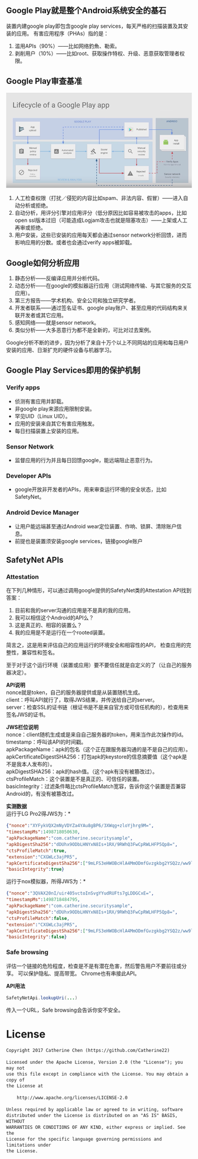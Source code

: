 ## Google Play就是整个Android系统安全的基石
装置内建google play即包含google play services，每天严格的扫描装置及其安装的应用。
有害应用程序（PHAs）指的是：
1. 滥用APIs（90%）——比如网络釣魚、勒索。
2. 剥削用户（10%）——比如root、获取操作特权、升级、恶意获取管理者权限。

## Google Play审查基准

![gpv.png][gpv.png]

1. 人工检查权限（打扰／侵犯的内容比如spam、非法内容、假冒）——进入自动分析或拒绝。
2. 自动分析，用评分引擎对应用评分（低分原因比如容易被攻击的apps，比如open ssl版本过旧（可能造成Logjam攻击也就是阻塞攻击）——上架或人工再审或拒绝。
3. 用户安装，这些已安装的应用每天都会通过sensor network分析回馈，进而影响应用的分数。或者也会通过verify apps被卸载。

## Google如何分析应用
1. 静态分析——反编译应用并分析代码。
2. 动态分析——在google的模拟器运行应用（测试网络传输、与其它服务的交互应用）。
3. 第三方报告——学术机构、安全公司和独立研究学者。
4. 开发者联系——通过签名证书、google play账户、甚至应用的代码结构来关联开发者或其它应用。
5. 感知网络——就是sensor network。
6. 类似分析——大多恶意行为都不是全新的，可比对过去案例。

Google分析不断的进步，因为分析了来自十万个以上不同网站的应用和每日用户安装的应用、日渐扩充的硬件设备与机器学习。

## Google Play Services即用的保护机制
### Verify apps
 - 侦测有害应用并卸载。
 - 非google play来源应用限制安装。
 - 罕见UID（Linux UID）。
 - 应用的安装来自其它有害应用触发。
 - 每日扫描装置上安装的应用。

### Sensor Network
 - 监督应用的行为并且每日回馈google，能远端阻止恶意行为。

### Developer APIs
 - google开放非开发者的APIs，用来审查运行环境的安全状态，比如SafetyNet。

### Android Device Manager
 - 让用户能远端甚至通过Android wear定位装置、作响、锁屏、清除账户信息。
 - 前提也是装置须安装google services，链接google账户

## SafetyNet APIs

### Attestation
在下列几种情形，可以通过调用google提供的SafetyNet类的Attestation API找到答案：
1. 目前和我的server沟通的应用是不是真的我的应用。
2. 我可以相信这个Android的API么？
3. 这是真正的、相容的装置么？
4. 我的应用是不是运行在一个rooted装置。

简言之，这是用来评估自己的应用运行的环境安全和相容性的API，
检查应用的完整性，兼容性和签名。

至于对于这个运行环境（装置或应用）要不要信任就是自定义的了（让自己的服务器决定）。

**API说明**<br>
nonce就是token，自己的服务器提供或是从装置随机生成。<br>
client：呼叫API就行了，取得JWS结果，并传送给自己的server。<br>
server：检查SSL的证书链（根证书是不是来自官方或可信任机构的），检查用来签名JWS的证书。<br>

**JWS栏位说明**<br>
nonce：client随机生成或是来自自己服务器的token，用来当作此次操作的id。<br>
timestamp：呼叫该API的时间戳。<br>
apkPackageName：apk的包名（这个正在跟服务器沟通的是不是自己的应用）。<br>
apkCertificateDigestSHA256：打包apk的keystore的信息摘要值（这个apk是不是我本人发布的）。<br>
apkDigestSHA256：apk的hash值。（这个apk有没有被篡改过）。<br>
ctsProfileMatch：这个装置是不是真正的、可信任的装置。<br>
basicIntegrity：过滤条件略比ctsProfileMatch宽容，告诉你这个装置是否兼容Android的，有没有被篡改过。

**实测数据**<br>
运行于LG Pro2得JWS为：*<br>
```JSON
{"nonce":"XYFykVQX2mNyVDYZa4YAu8gBP6/3XWqg+zloYjhrg9M=",
"timestampMs":1498718050630,
"apkPackageName":"com.catherine.securitysample",
"apkDigestSha256":"dDUhx9ODbLHNYxN8Is+1RX/9RWhQ3FwCpRWLHFP5Qp8=",
"ctsProfileMatch":true,
"extension":"CXGWLc3ajPR5",
"apkCertificateDigestSha256":["9mLFS3eHWOBcHlA4MmODmfGvzgkbg2YSQ2z/ww9lCfw="],
"basicIntegrity":true}
```

运行于nox模拟器，所得JWS为：*<br>
```JSON
{"nonce":"3QVAX20nI/uir405vctoInSvgYYudRUFts7gLDDGCxE=",
"timestampMs":1498718484795,
"apkPackageName":"com.catherine.securitysample",
"apkDigestSha256":"dDUhx9ODbLHNYxN8Is+1RX/9RWhQ3FwCpRWLHFP5Qp8=",
"ctsProfileMatch":false,
"extension":"CXGWLc3ajPR5",
"apkCertificateDigestSha256":["9mLFS3eHWOBcHlA4MmODmfGvzgkbg2YSQ2z/ww9lCfw="],
"basicIntegrity":false}
```

### Safe browsing
评估一个链接的危险程度，检查是不是有潜在危害，然后警告用户不要前往或分享。
可以保护隐私、提高带宽。
Chrome也有串接此API。

**API用法**
```Java
SafetyNetApi.lookupUri(...)
```
传入一个URL，Safe browsing会告诉你安不安全。

# License

```
Copyright 2017 Catherine Chen (https://github.com/Catherine22)

Licensed under the Apache License, Version 2.0 (the "License"); you may not
use this file except in compliance with the License. You may obtain a copy of
the License at

    http://www.apache.org/licenses/LICENSE-2.0

Unless required by applicable law or agreed to in writing, software
distributed under the License is distributed on an "AS IS" BASIS, WITHOUT
WARRANTIES OR CONDITIONS OF ANY KIND, either express or implied. See the
License for the specific language governing permissions and limitations under
the License.
```
[gpv.png]: https://github.com/Catherine22/SecuritySample/blob/master/gpv.png
